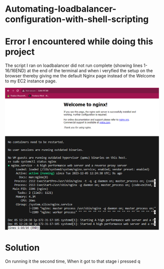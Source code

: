 # Automating-loadbalancer-configuration-with-shell-scripting

# Error I encountered while doing this project

The script I ran on loadbalancer did not run complete (showing lines 1-16/16END) at the end of the terminal and when i veryfied  the setup on the browser thereby giving me the default Nginx page instead of the Welcome to my EC2 instance page.

![apt update status](./images/16.PNG)
![apt update status](./images/13f.PNG)

# Solution

On running it the second time, When it got to that stage i pressed q 
